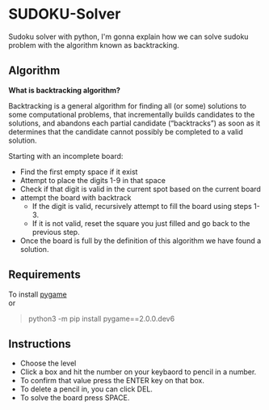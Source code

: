 # SUDOKU-Solver

Sudoku solver with python, I'm gonna explain how we can solve sudoku problem with the algorithm known as backtracking.

## **Algorithm**

**What is backtracking algorithm?**

Backtracking is a general algorithm for finding all (or some) solutions to some computational problems, that incrementally builds candidates to the solutions, and abandons each partial candidate (“backtracks”) as soon as it determines that the candidate cannot possibly be completed to a valid solution.

Starting with an incomplete board:

* Find the first empty space if it exist
* Attempt to place the digits 1-9 in that space
* Check if that digit is valid in the current spot based on the current board
* attempt the board with backtrack
  + If the digit is valid, recursively attempt to fill the board using steps 1-3.
  + If it is not valid, reset the square you just filled and go back to the previous step.
* Once the board is full by the definition of this algorithm we have found a solution.

## Requirements

To install [pygame](https://www.pygame.org/wiki/GettingStarted)\
or
> python3 -m pip install pygame==2.0.0.dev6

## Instructions

* Choose the level
* Click a box and hit the number on your keybaord to pencil in a number.
* To confirm that value press the ENTER key on that box.
* To delete a pencil in, you can click DEL.
* To solve the board press SPACE.
